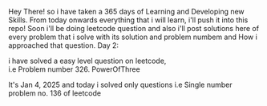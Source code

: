 Hey There!
so i have taken a 365 days of Learning and Developing new Skills.
From today onwards everything that i will learn, i'll push it into this repo! 
Soon i'll be doing leetcode question and also i'll post solutions here of every problem that i solve with its solution and problem numbem and How i approached that question.
Day 2:  


i have solved a easy level question on leetcode,  
i.e Problem number 326. PowerOfThree

It's Jan 4, 2025 and today i solved only questions 
i.e Single number problem no. 136 of leetcode
